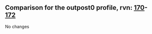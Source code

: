 ## Comparison for the outpost0 profile, rvn: [170](https://github.com/PRO100KatYT/FortniteProfileRevisions/tree/main/profiles/outpost0/170%20outpost0.json)-[172](https://github.com/PRO100KatYT/FortniteProfileRevisions/tree/main/profiles/outpost0/172%20outpost0.json)

No changes
